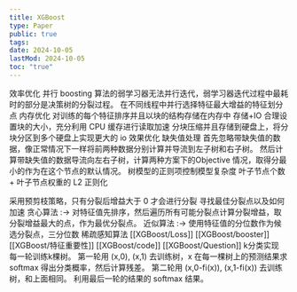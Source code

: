 ```yaml
---
title: XGBoost
type: Paper
public: true
tags:
date: 2024-10-05
lastMod: 2024-10-05
toc: "true"
---
```


效率优化
并行
boosting 算法的弱学习器无法并行迭代，弱学习器迭代过程中最耗时的部分是决策树的分裂过程。
在不同线程中并行选择特征最大增益的特征划分点
内存优化
对训练的每个特征排序并且以块的结构存储在内存中
存储+IO
合理设置块的大小，充分利用 CPU 缓存进行读取加速
分块压缩并且存储到硬盘上，将分块分区到多个硬盘上实现更大的 io
效果优化
缺失值处理
首先忽略带缺失值的数据，像正常情况下一样将前两种数据分别计算并导流到左子树和右子树。
然后计算带缺失值的数据导流向左右子树，计算两种方案下的Objective 情况，取得分最小的作为在这个节点的默认情况。
树模型的正则项控制模型复杂度
叶子节点个数 + 叶子节点权重的 L2 正则化

采用预剪枝策略，只有分裂后增益大于 0 才会进行分裂
寻找最佳分裂点以及如何加速
贪心算法 :-> 对特征值先排序，然后遍历所有可能分裂点计算分裂增益，取分裂增益最大的点，作为最优分裂点。
近似算法 :-> 使用特征值的分位数作为候选分裂点，三分位数
稀疏感知算法
[[XGBoost/Loss]]
[[XGBoost/booster]]
[[XGBoost/特征重要性]]
[[XGBoost/code]]
[[XGBoost/Question]]
k分类实现
每一轮训练k棵树。
第一轮用 (x,0), (x,1) 去训练树，x 在每一棵树上的预测结果求 softmax 得出分类概率，然后计算残差。
第二轮用 (x,0-fi(x)), (x,1-fi(x)) 去训练树，和上面相同。
利用最后一轮的结果的 softmax 结果。